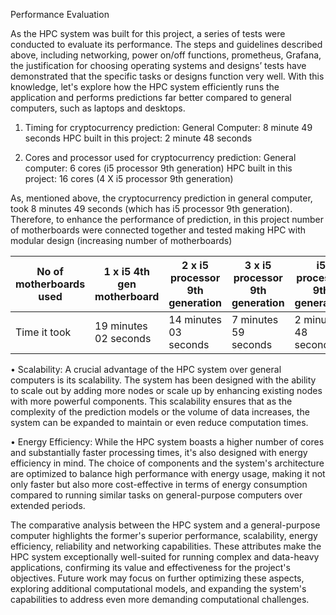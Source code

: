 Performance Evaluation

As the HPC system was built for this project, a series of tests were conducted to evaluate its performance. The steps and guidelines described above, including networking, power on/off functions, prometheus, Grafana, the justification for choosing operating systems and designs’ tests have demonstrated that the specific tasks or designs function very well. With this knowledge, let's explore how the HPC system efficiently runs the application and performs predictions far better compared to general computers, such as laptops and desktops.

1. Timing for cryptocurrency prediction:
General Computer: 8 minute 49 seconds
HPC built in this project: 2 minute 48 seconds


2. Cores and processor used for cryptocurrency prediction:
General computer: 6 cores	(i5 processor 9th generation)
HPC built in this project: 16 cores  (4 X i5 processor 9th generation)

As, mentioned above, the cryptocurrency prediction in general computer, took 8 minutes 49 seconds (which has i5 processor 9th generation). Therefore, to enhance the performance of prediction, in this project number of motherboards were connected together and tested making HPC with modular design (increasing number of motherboards)

| No of motherboards used | 1 x i5 4th gen motherboard | 2 x i5 processor 9th generation | 3 x i5 processor 9th generation | i5 processor 9th generation |
|---------------|----------------|------------------|---------------|-------------------|
| Time it took | 19 minutes 02 seconds | 14 minutes 03 seconds | 7 minutes 59 seconds | 2 minutes 48 seconds |

•	Scalability:
A crucial advantage of the HPC system over general computers is its scalability. The system has been designed with the ability to scale out by adding more nodes or scale up by enhancing existing nodes with more powerful components. This scalability ensures that as the complexity of the prediction models or the volume of data increases, the system can be expanded to maintain or even reduce computation times.

•	Energy Efficiency:
While the HPC system boasts a higher number of cores and substantially faster processing times, it's also designed with energy efficiency in mind. The choice of components and the system's architecture are optimized to balance high performance with energy usage, making it not only faster but also more cost-effective in terms of energy consumption compared to running similar tasks on general-purpose computers over extended periods.

The comparative analysis between the HPC system and a general-purpose computer highlights the former's superior performance, scalability, energy efficiency, reliability and networking capabilities. These attributes make the HPC system exceptionally well-suited for running complex and data-heavy applications, confirming its value and effectiveness for the project's objectives. Future work may focus on further optimizing these aspects, exploring additional computational models, and expanding the system's capabilities to address even more demanding computational challenges.

